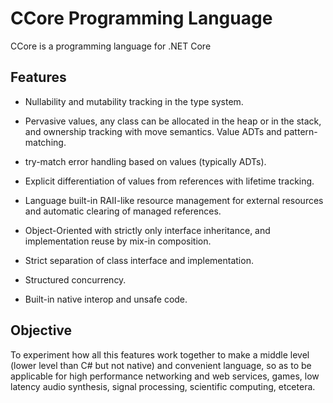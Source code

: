# CCore Programming Language

CCore is a programming language for .NET Core

## Features

* Nullability and mutability tracking in the type system.

* Pervasive values, any class can be allocated in the heap or in the stack, and ownership tracking with move semantics.
Value ADTs and pattern-matching.

* try-match error handling based on values (typically ADTs).

* Explicit differentiation of values from references with lifetime tracking.

* Language built-in RAII-like resource management for external resources and automatic clearing of managed references.

* Object-Oriented with strictly only interface inheritance, and implementation reuse by mix-in composition.

* Strict separation of class interface and implementation.

* Structured concurrency.

* Built-in native interop and unsafe code.

## Objective

To experiment how all this features work together to make a middle level (lower level than C# but not native) and convenient language, so as to be applicable for high performance networking and web services, games, low latency audio synthesis, signal processing, scientific computing, etcetera.

